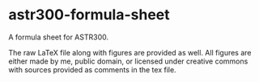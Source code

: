 # astr300-formula-sheet
A formula sheet for ASTR300.

The raw LaTeX file along with figures are provided as well. All figures are either made by me, public domain, or licensed under creative commons with sources provided as comments in the tex file.
